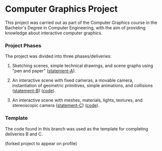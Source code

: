# Computer Graphics Project

This project was carried out as part of the Computer Graphics course in the Bachelor's Degree in Computer Engineering, with the aim of providing knowledge about interactive computer graphics.

### Project Phases

The project was divided into three phases/deliveries:

1. Sketching scenes, simple technical drawings, and scene graphs using "pen and paper" ([statement-A](https://github.com/fabiogvdneto/ist-cgra-2024/blob/main/statement-A.pdf)).

2. An interactive scene with fixed cameras, a movable camera, instantiation of geometric primitives, simple animations, and collisions ([statement-B](https://github.com/fabiogvdneto/ist-cgra-2024/blob/main/statement-B.pdf)) ([code](https://github.com/fabiogvdneto/ist-cgra-2024/tree/delivery-b)).

3. An interactive scene with meshes, materials, lights, textures, and stereoscopic camera ([statement-C](https://github.com/fabiogvdneto/ist-cgra-2024/blob/main/statement-C.pdf)) ([code](https://github.com/fabiogvdneto/ist-cgra-2024/tree/delivery-c)).

### Template

The code found in this branch was used as the template for completing deliveries B and C.

(forked project to appear on profile)
